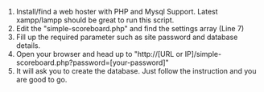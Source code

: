 1. Install/find a web hoster with PHP and Mysql Support. Latest xampp/lampp should be great to run this script.
2. Edit the "simple-scoreboard.php" and find the settings array (Line 7)
3. Fill up the required parameter such as site password and database details.
4. Open your browser and head up to "http://[URL or IP]/simple-scoreboard.php?password=[your-password]"
5. It will ask you to create the database. Just follow the instruction and you are good to go.
